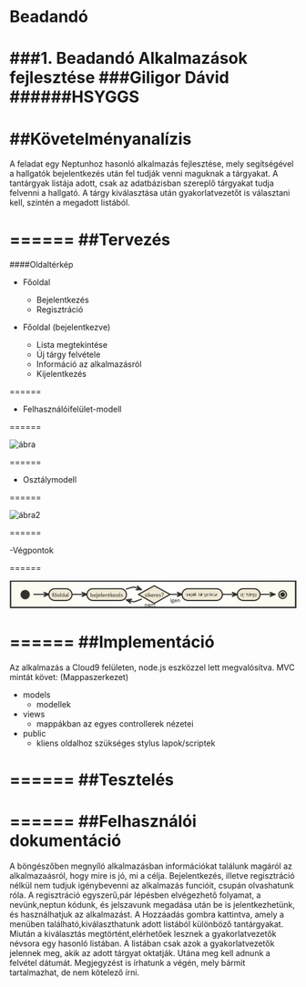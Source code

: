# Beadandó
###1. Beadandó Alkalmazások fejlesztése 
###Giligor Dávid
######HSYGGS
======
##Követelményanalízis
======
A feladat egy Neptunhoz hasonló alkalmazás fejlesztése, mely segítségével a hallgatók bejelentkezés után fel tudják venni maguknak a tárgyakat.
A tantárgyak listája adott, csak az adatbázisban szereplő tárgyakat tudja felvenni a hallgató.
A tárgy kiválasztása után gyakorlatvezetőt is választani kell, szintén a megadott listából. 

======
##Tervezés
======
####Oldaltérkép
- Főoldal
  - Bejelentkezés
  - Regisztráció

- Főoldal (bejelentkezve)
  - Lista megtekintése
  - Új tárgy felvétele
  - Információ az alkalmazásról
  - Kijelentkezés

======

- Felhasználóifelület-modell

======

![ábra](dokumentacio/ábra.jpg "ábra")

======

- Osztálymodell

======

![ábra2](dokumentacio/ábra2.jpg "ábra2")

======

-Végpontok

======

![kép](dokumentacio/kép.jpg "kép")

======
##Implementáció
======
Az alkalmazás a Cloud9 felületen, node.js eszközzel lett megvalósítva.
MVC mintát követ: (Mappaszerkezet)

- models
  - modellek 
- views
  - mappákban az egyes controllerek nézetei
- public
  - kliens oldalhoz szükséges stylus lapok/scriptek

======
##Tesztelés
======

======
##Felhasználói dokumentáció
======
A böngészőben megnyíló alkalmazásban információkat találunk magáról az
alkalmazaásról, hogy mire is jó, mi a célja. Bejelentkezés, illetve regisztráció
nélkül nem tudjuk igénybevenni az alkalmazás funcióit, csupán olvashatunk róla.
A regisztráció egyszerű,pár lépésben elvégezhető folyamat, a nevünk,neptun kódunk,
és jelszavunk megadása után be is jelentkezhetünk, és használhatjuk az alkalmazást.
A Hozzáadás gombra kattintva, amely a menüben található,kiválaszthatunk adott
listából különböző tantárgyakat. Miután a kiválasztás megtörtént,elérhetőek
lesznek a gyakorlatvezetők névsora egy hasonló listában. A listában csak azok
a gyakorlatvezetők jelennek meg, akik az adott tárgyat oktatják. Utána meg kell
adnunk a felvétel dátumát. Megjegyzést is írhatunk a végén, mely bármit
tartalmazhat, de nem kötelező írni.
